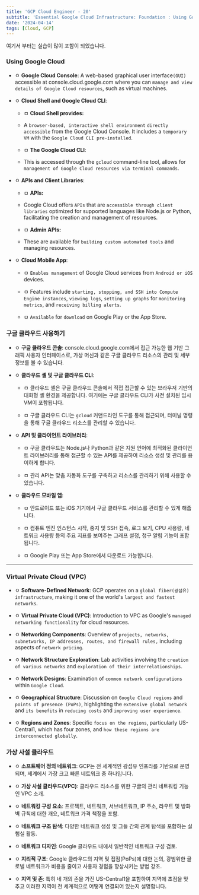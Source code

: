 ```yaml
---
title: 'GCP Cloud Engineer - 20'
subtitle: 'Essential Google Cloud Infrastructure: Foundation : Using Google Cloud'
date: '2024-04-14'
tags: [Cloud, GCP]
---
```


여기서 부터는 실습이 많이 포함이 되었습니다.

### Using Google Cloud 

- ㅇ **Google Cloud Console**: A web-based graphical user interface`(GUI)` accessible at console.cloud.google.com where you can `manage and view details of Google Cloud resources`, such as virtual machines.

- ㅇ **Cloud Shell and Google Cloud CLI**: 

  - ㅁ **Cloud Shell provides:** 
  - A `browser-based, interactive shell environment` `directly accessible` from the Google Cloud Console. It includes a `temporary VM` with the `Google Cloud CLI pre-installed`.

  - ㅁ **The Google Cloud CLI**: 
  - This is accessed through the `gcloud` command-line tool, allows for `management of Google Cloud resources via terminal commands`.

- ㅇ **APIs and Client Libraries**:

  - ㅁ **APIs:** 
  - Google Cloud offers `APIs` that are `accessible through client libraries` optimized for supported languages like Node.js or Python, facilitating the creation and management of resources.

  - ㅁ **Admin APIs:** 
  - These are available for `building custom automated tools` and managing resources.

- ㅇ **Cloud Mobile App**:
  - ㅁ `Enables management` of Google Cloud services from `Android or iOS` devices.

  - ㅁ Features include `starting, stopping, and SSH into Compute Engine instances`, `viewing logs`, `setting up graphs` for `monitoring metrics`, and `receiving billing alerts`.

  - ㅁ `Available` for `download` on Google Play or the App Store.

### 구글 클라우드 사용하기


- ㅇ **구글 클라우드 콘솔**: console.cloud.google.com에서 접근 가능한 웹 기반 그래픽 사용자 인터페이스로, 가상 머신과 같은 구글 클라우드 리소스의 관리 및 세부 정보를 볼 수 있습니다.

- ㅇ **클라우드 셸 및 구글 클라우드 CLI**:
  - ㅁ 클라우드 셸은 구글 클라우드 콘솔에서 직접 접근할 수 있는 브라우저 기반의 대화형 셸 환경을 제공합니다. 여기에는 구글 클라우드 CLI가 사전 설치된 임시 VM이 포함됩니다.

  - ㅁ 구글 클라우드 CLI는 `gcloud` 커맨드라인 도구를 통해 접근되며, 터미널 명령을 통해 구글 클라우드 리소스를 관리할 수 있습니다.

- ㅇ **API 및 클라이언트 라이브러리**:
  - ㅁ 구글 클라우드는 Node.js나 Python과 같은 지원 언어에 최적화된 클라이언트 라이브러리를 통해 접근할 수 있는 API를 제공하여 리소스 생성 및 관리를 용이하게 합니다.

  - ㅁ 관리 API는 맞춤 자동화 도구를 구축하고 리소스를 관리하기 위해 사용할 수 있습니다.

- ㅇ **클라우드 모바일 앱**:
  - ㅁ 안드로이드 또는 iOS 기기에서 구글 클라우드 서비스를 관리할 수 있게 해줍니다.

  - ㅁ 컴퓨트 엔진 인스턴스 시작, 중지 및 SSH 접속, 로그 보기, CPU 사용량, 네트워크 사용량 등의 주요 지표를 보여주는 그래프 설정, 청구 알림 기능이 포함됩니다.

  - ㅁ Google Play 또는 App Store에서 다운로드 가능합니다.


----------------

### Virtual Private Cloud (VPC)

- ㅇ **Software-Defined Network**: GCP operates on a `global fiber(광섬유) infrastructure`, making it one of the world's `largest and fastest networks`.

- ㅇ **Virtual Private Cloud (VPC)**: Introduction to VPC as Google's `managed networking functionality` for cloud resources.

- ㅇ **Networking Components**: Overview of `projects, networks, subnetworks, IP addresses, routes, and firewall rules,` including aspects of `network pricing`.

- ㅇ **Network Structure Exploration**: Lab activities involving the `creation of various networks` and `exploration of their interrelationships`.

- ㅇ **Network Designs**: Examination of `common network configurations` within `Google Cloud`.

- ㅇ **Geographical Structure**: Discussion on `Google Cloud regions` and `points of presence (PoPs)`, highlighting the `extensive global network` and `its benefits` in `reducing costs` and `improving user experience`.

- ㅇ **Regions and Zones**: Specific `focus on the regions`, particularly US-Central1, which has four zones, and `how these regions are interconnected globally`.

### 가상 사설 클라우드 


- ㅇ **소프트웨어 정의 네트워크**: GCP는 전 세계적인 광섬유 인프라를 기반으로 운영되며, 세계에서 가장 크고 빠른 네트워크 중 하나입니다.

- ㅇ **가상 사설 클라우드(VPC)**: 클라우드 리소스를 위한 구글의 관리 네트워킹 기능인 VPC 소개.

- ㅇ **네트워킹 구성 요소**: 프로젝트, 네트워크, 서브네트워크, IP 주소, 라우트 및 방화벽 규칙에 대한 개요, 네트워크 가격 책정을 포함.

- ㅇ **네트워크 구조 탐색**: 다양한 네트워크 생성 및 그들 간의 관계 탐색을 포함하는 실험실 활동.

- ㅇ **네트워크 디자인**: Google 클라우드 내에서 일반적인 네트워크 구성 검토.

- ㅇ **지리적 구조**: Google 클라우드의 지역 및 접점(PoPs)에 대한 논의, 광범위한 글로벌 네트워크가 비용을 줄이고 사용자 경험을 향상시키는 방법 강조.

- ㅇ **지역 및 존**: 특히 네 개의 존을 가진 US-Central1을 포함하여 지역에 초점을 맞추고 이러한 지역이 전 세계적으로 어떻게 연결되어 있는지 설명합니다.
